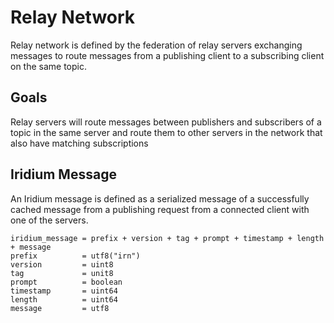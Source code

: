 # Relay Network

Relay network is defined by the federation of relay servers exchanging messages to route messages from a publishing client to a subscribing client on the same topic.

## Goals

Relay servers will route messages between publishers and subscribers of a topic in the same server and route them to other servers in the network that also have matching subscriptions

## Iridium Message

An Iridium message is defined as a serialized message of a successfully cached message from a publishing request from a connected client with one of the servers.

    iridium_message = prefix + version + tag + prompt + timestamp + length + message
    prefix          = utf8("irn")
    version         = uint8
    tag             = unit8
    prompt          = boolean
    timestamp       = uint64
    length          = uint64
    message         = utf8
